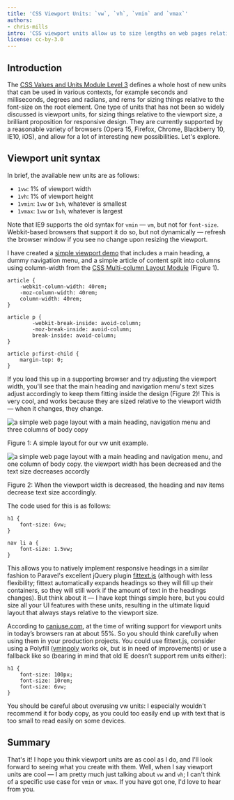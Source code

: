 ```yaml
---
title: 'CSS Viewport Units: `vw`, `vh`, `vmin` and `vmax`'
authors:
- chris-mills
intro: 'CSS viewport units allow us to size lengths on web pages relative to the viewport size, which has some interesting applications for responsive design. In this article we’ll explore the fundamentals of this topic.'
license: cc-by-3.0
---
```

<h2>Introduction</h2>

<p>The <a href="http://www.w3.org/TR/css3-values/">CSS Values and Units Module Level 3</a> defines a whole host of new units that can be used in various contexts, for example seconds and milliseconds, degrees and radians, and rems for sizing things relative to the font-size on the root element. One type of units that has not been so widely discussed is viewport units, for sizing things relative to the viewport size, a brilliant proposition for responsive design. They are currently supported by a reasonable variety of browsers (Opera 15, Firefox, Chrome, Blackberry 10, IE10, iOS), and allow for a lot of interesting new possibilities. Let's explore.</p>

<h2>Viewport unit syntax</h2>

<p>In brief, the available new units are as follows:</p>

<ul>
<li><code>1vw</code>: 1% of viewport width</li>
<li><code>1vh</code>: 1% of viewport height</li>
<li><code>1vmin</code>: <code>1vw</code> or <code>1vh</code>, whatever is smallest</li>
<li><code>1vmax</code>: <code>1vw</code> or <code>1vh</code>, whatever is largest</li>
</ul>

<p class="note">Note that IE9 supports the old syntax for <code>vmin</code> — <code>vm</code>, but not for <code>font-size</code>. Webkit-based browsers that support it do so, but not dynamically — refresh the browser window if you see no change upon resizing the viewport.</p>

<p>I have created a <a href="vw-units.html">simple viewport demo</a> that includes a main heading, a dummy navigation menu, and a simple article of content split into columns using column-width from the <a href="http://www.w3.org/TR/css3-multicol/">CSS Multi-column Layout Module</a> (Figure 1).</p>

<pre><code>article {
	-webkit-column-width: 40rem;
	-moz-column-width: 40rem;
	column-width: 40rem;
}

article p {
		-webkit-break-inside: avoid-column;
		-moz-break-inside: avoid-column;
		break-inside: avoid-column;
}

article p:first-child {
	margin-top: 0;
}</code></pre>

<p>If you load this up in a supporting browser and try adjusting the viewport width, you'll see that the main heading and navigation menu's text sizes adjust accordingly to keep them fitting inside the design (Figure 2)! This is very cool, and works because they are sized relative to the viewport width — when it changes, they change.</p>

<p><img src="vwunit1.jpg" alt="a simple web page layout with a main heading, navigation menu and three columns of body copy"></p>
<p class="caption">Figure 1: A simple layout for our vw unit example.</p>

<p><img src="vwunit2.jpg" alt="a simple web page layout with a main heading and navigation menu, and one column of body copy. the viewport width has been decreased and the text size decreases accordly"></p>
<p class="caption">Figure 2: When the viewport width is decreased, the heading and nav items decrease text size accordingly.</p>

<p>The code used for this is as follows:</p>

<pre><code>h1 {
	font-size: 6vw;
}

nav li a {
	font-size: 1.5vw;
}</code></pre>

<p>This allows you to natively implement responsive headings in a similar fashion to Paravel's excellent jQuery plugin <a href="http://fittextjs.com/">fittext.js</a> (although with less flexibility; fittext automatically expands headings so they will fill up their containers, so they will still work if the amount of text in the headings changes). But think about it — I have kept things simple here, but you could size all your UI features with these units, resulting in the ultimate liquid layout that always stays relative to the viewport size.</p>

<p>According to <a href="http://caniuse.com/viewport-units">caniuse.com</a>, at the time of writing support for viewport units in today’s browsers ran at about 55%. So you should think carefully when using them in your production projects. You could use fittext.js, consider using a Polyfill (<a href="https://github.com/saabi/vminpoly">vminpoly</a> works ok, but is in need of improvements) or use a fallback like so (bearing in mind that old IE doesn’t support rem units either):</p>

<pre><code>h1 {
	font-size: 100px;
	font-size: 10rem;
	font-size: 6vw;
}</code></pre>

<p class="note">You should be careful about overusing vw units: I especially wouldn't recommend it for body copy, as you could too easily end up with text that is too small to read easily on some devices.</p>

<h2>Summary</h2>

<p>That's it! I hope you think viewport units are as cool as I do, and I'll look forward to seeing what you create with them. Well, when I say viewport units are cool — I am pretty much just talking about <code>vw</code> and <code>vh</code>; I can't think of a specific use case for <code>vmin</code> or <code>vmax</code>. If you have got one, I'd love to hear from you.</p>
